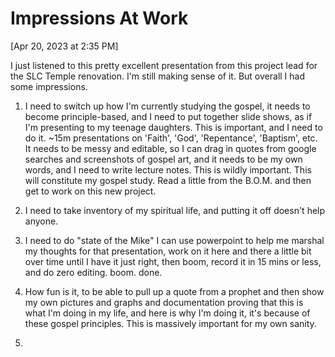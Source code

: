 # Impressions At Work
[Apr 20, 2023 at 2:35 PM]

  

I just listened to this pretty excellent presentation from this project lead for the SLC Temple renovation. I'm still making sense of it. But overall I had some impressions.

  

1. I need to switch up how I'm currently studying the gospel, it needs to become principle-based, and I need to put together slide shows, as if I'm presenting to my teenage daughters. This is important, and I need to do it. ~15m presentations on 'Faith', 'God', 'Repentance', 'Baptism', etc. It needs to be messy and editable, so I can drag in quotes from google searches and screenshots of gospel art, and it needs to be my own words, and I need to write lecture notes. This is wildly important. This will constitute my gospel study. Read a little from the B.O.M. and then get to work on this new project.
    
2. I need to take inventory of my spiritual life, and putting it off doesn't help anyone.
    
3. I need to do "state of the Mike" I can use powerpoint to help me marshal my thoughts for that presentation, work on it here and there a little bit over time until I have it just right, then boom, record it in 15 mins or less, and do zero editing. boom. done.
    
4. How fun is it, to be able to pull up a quote from a prophet and then show my own pictures and graphs and documentation proving that this is what I'm doing in my life, and here is why I'm doing it, it's because of these gospel principles. This is massively important for my own sanity.
    
5.